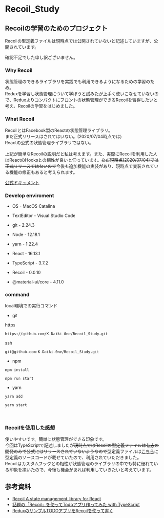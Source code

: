 # Recoil_Study

## Recoilの学習のためのプロジェクト

Recoilの型定義ファイルは現時点では公開されていないと記述していますが、公開されています。

確認不足でした申し訳ございません。

### Why Recoil
状態管理のできるライブラリを実践でも利用できるようになるための学習のため。<br>
Reduxを学習し状態管理について学ぼうと試みたが上手く使いこなせていないので、Reduxよりコンパクトにフロントの状態管理ができるRecoilを習得したいと考え、Recoilの学習をはじめました。

### What Recoil
RecoilとはFacebook製のReactの状態管理ライブラリ。<br>
まだ正式リリースはされてはいない。(2020/07/04時点では)<br>
Reactの公式の状態管理ライブラリではない。<br>
<br>
上記が簡単なRecoilの説明だと私は考えます。また、実際にRecoilを利用した人はReactのHooksとの相性が良いと仰っています。~~ただ現時点(2020/07/04)では正式リリースではないので~~今後も追加機能の実装があり、現時点で実装されている機能の修正もあると考えられます。

[公式ドキュメント](https://recoiljs.org/)


### Develop enviroment

- OS - MacOS Catalina

- TextEditor - Visual Studio Code

- git - 2.24.3

- Node - 12.18.1

- yarn - 1.22.4

- React - 16.13.1

- TypeScript - 3.7.2

- Recoil - 0.0.10

- @material-ui/core - 4.11.0

### command
local環境での実行コマンド
- git

https
```
https://github.com/K-Daiki-0ne/Recoil_Study.git
```

ssh
```
git@github.com:K-Daiki-0ne/Recoil_Study.git
```
- npm
```
npm install
```
```
npm run start
```

- yarn
```
yarn add
```

```
yarn start
```

<br>

### Recoilを使用した感想
使いやすいです。簡単に状態管理ができる印象です。<br>
今回はTypeScriptで記述しましたが~~現時点ではRecoilの型定義ファイルは有志の開発のみで公式にはリリースされていないようなので~~型定義ファイルは[こちら](https://qiita.com/serinuntius/items/3d6519988233d7ba643c)に型定義のソースコードが載せていたので、利用されていただきました。<br>
Recoilはカスタムフックとの相性が状態管理のライブラリの中でも特に優れている印象を抱いたので、今後も機会があれば利用していきたいと考えています。

## 参考資料
- [Recoil
A state management library for React](https://recoiljs.org/)
- [話題の「Recoil」を使ってTodoアプリ作ってみた with TypeScript](https://qiita.com/serinuntius/items/3d6519988233d7ba643c)
- [ReduxのサンプルTODOアプリをRecoilを使って書く](https://qrunch.net/@Catminusminus/entries/SzU0RYinBLhucxsk?ref=qrunch)